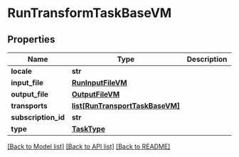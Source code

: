 # RunTransformTaskBaseVM


## Properties
Name | Type | Description | Notes
------------ | ------------- | ------------- | -------------
**locale** | **str** |  | [optional] 
**input_file** | [**RunInputFileVM**](RunInputFileVM.md) |  | [optional] 
**output_file** | [**OutputFileVM**](OutputFileVM.md) |  | [optional] 
**transports** | [**list[RunTransportTaskBaseVM]**](RunTransportTaskBaseVM.md) |  | [optional] 
**subscription_id** | **str** |  | [optional] 
**type** | [**TaskType**](TaskType.md) |  | [optional] 

[[Back to Model list]](../README.md#documentation-for-models) [[Back to API list]](../README.md#documentation-for-api-endpoints) [[Back to README]](../README.md)



